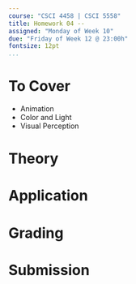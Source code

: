 ```yaml
---
course: "CSCI 4458 | CSCI 5558"
title: Homework 04 --
assigned: "Monday of Week 10"
due: "Friday of Week 12 @ 23:00h"
fontsize: 12pt
...
```


# To Cover

* Animation
* Color and Light
* Visual Perception

# Theory

# Application

# Grading

# Submission
